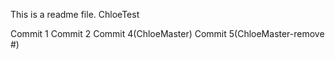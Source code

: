 This is a readme file. ChloeTest

 Commit 1
 Commit 2
 Commit 4(ChloeMaster)
 Commit 5(ChloeMaster-remove #)
